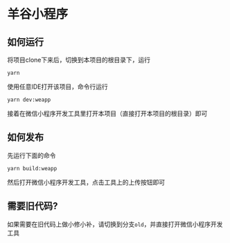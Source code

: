 # 羊谷小程序

## 如何运行

将项目clone下来后，切换到本项目的根目录下，运行

```shell
yarn
```

使用任意IDE打开该项目，命令行运行

```shell
yarn dev:weapp
```

接着在微信小程序开发工具里打开本项目（直接打开本项目的根目录）即可

## 如何发布

先运行下面的命令

```shell
yarn build:weapp
```

然后打开微信小程序开发工具，点击工具上的上传按钮即可

## 需要旧代码?

如果需要在旧代码上做小修小补，请切换到分支`old`，并直接打开微信小程序开发工具
